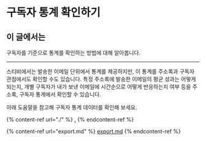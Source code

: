 # 구독자 통계 확인하기

## 이 글에서는

구독자를 기준으로 통계를 확인하는 방법에 대해 알아봅니다.

***

스티비에서는 발송한 이메일 단위에서 통계를 제공하지만, 이 통계를 주소록과 구독자 관점에서도 확인할 수도 있습니다. 특정 주소록에 발송한 이메일의 평균 성과는 어떻게 되는지, 개별 구독자가 내가 보낸 이메일에 시간순으로 어떻게 반응하는지 여부 등을 주소록, 구독자 통계에서 확인할 수 있습니다.

아래 도움말을 참고해 구독자 통계 데이터를 확인해 보세요.

{% content-ref url="./" %}
[.](./)
{% endcontent-ref %}

{% content-ref url="export.md" %}
[export.md](export.md)
{% endcontent-ref %}
